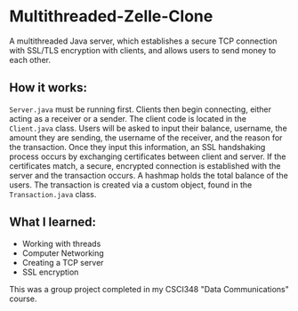 # Multithreaded-Zelle-Clone

A multithreaded Java server, which establishes a secure TCP connection with SSL/TLS encryption with clients, and allows users to send money
to each other. 

## How it works:

 `Server.java` must be running first. Clients then begin connecting, either acting as a receiver or a sender. The client code is located in the `Client.java` 
 class. Users will be asked to input their balance, username, the amount they are sending, the username of the receiver, and the reason for the transaction. Once they input this information, an SSL 
 handshaking process occurs by exchanging certificates between client and server. If the certificates match, a secure, encrypted connection is established with the server and the transaction occurs. 
 A hashmap holds the total balance of the users. The transaction is created via a custom object, found in the `Transaction.java` class. 

## What I learned:

<ul>
  <li>Working with threads</li>
  <li>Computer Networking</li>
   <li>Creating a TCP server</li>
   <li>SSL encryption</li>
</ul>

This was a group project completed in my CSCI348 "Data Communications" course.
